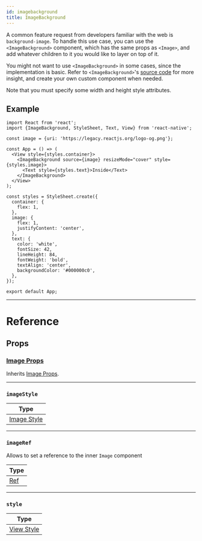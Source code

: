 ```yaml
---
id: imagebackground
title: ImageBackground
---
```


A common feature request from developers familiar with the web is `background-image`. To handle this use case, you can use the `<ImageBackground>` component, which has the same props as `<Image>`, and add whatever children to it you would like to layer on top of it.

You might not want to use `<ImageBackground>` in some cases, since the implementation is basic. Refer to `<ImageBackground>`'s [source code](https://github.com/facebook/react-native/blob/main/packages/react-native/Libraries/Image/ImageBackground.js) for more insight, and create your own custom component when needed.

Note that you must specify some width and height style attributes.

## Example

```SnackPlayer name=ImageBackground
import React from 'react';
import {ImageBackground, StyleSheet, Text, View} from 'react-native';

const image = {uri: 'https://legacy.reactjs.org/logo-og.png'};

const App = () => (
  <View style={styles.container}>
    <ImageBackground source={image} resizeMode="cover" style={styles.image}>
      <Text style={styles.text}>Inside</Text>
    </ImageBackground>
  </View>
);

const styles = StyleSheet.create({
  container: {
    flex: 1,
  },
  image: {
    flex: 1,
    justifyContent: 'center',
  },
  text: {
    color: 'white',
    fontSize: 42,
    lineHeight: 84,
    fontWeight: 'bold',
    textAlign: 'center',
    backgroundColor: '#000000c0',
  },
});

export default App;
```

---

# Reference

## Props

### [Image Props](image.md#props)

Inherits [Image Props](image.md#props).

---

### `imageStyle`

| Type                                |
| ----------------------------------- |
| [Image Style](image-style-props.md) |

---

### `imageRef`

Allows to set a reference to the inner `Image` component

| Type                                                  |
| ----------------------------------------------------- |
| [Ref](https://reactjs.org/docs/refs-and-the-dom.html) |

---

### `style`

| Type                              |
| --------------------------------- |
| [View Style](view-style-props.md) |